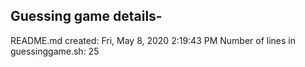 ## Guessing game details-
README.md created:
Fri, May  8, 2020  2:19:43 PM
Number of lines in guessinggame.sh: 
25
